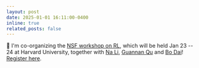 ```yaml
---
layout: post
date: 2025-01-01 16:11:00-0400
inline: true
related_posts: false
---
```


:school: I'm co-organizing the [NSF workshop on RL](https://sites.harvard.edu/nsf-rl-workshop/), which will be held Jan 23 -- 24 at Harvard University, together with [Na Li](https://nali.seas.harvard.edu/), [Guannan Qu](https://www.guannanqu.com/) and [Bo Dai](https://sites.google.com/site/daibohr/)! [Register here](https://sites.harvard.edu/nsf-rl-workshop/registration/).
